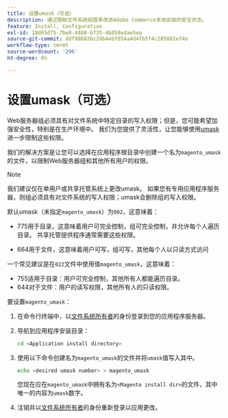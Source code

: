 ```yaml
---
title: 设置umask（可选）
description: 通过限制文件系统权限来改进Adobe Commerce本地安装的安全状态。
feature: Install, Configuration
exl-id: 18d65d75-7be0-4488-bf35-4b058e4ae5ea
source-git-commit: ddf988826c29b4ebf054a4d4fb5f4c285662ef4e
workflow-type: tm+mt
source-wordcount: '296'
ht-degree: 0%

---
```


# 设置umask（可选）

Web服务器组必须具有对文件系统中特定目录的写入权限；但是，您可能希望加强安全性，特别是在生产环境中。 我们为您提供了灵活性，让您能够使用[umask](https://www.cyberciti.biz/tips/understanding-linux-unix-umask-value-usage.html)进一步限制这些权限。

我们的解决方案是让您可以选择在应用程序根目录中创建一个名为`magento_umask`的文件，以限制Web服务器组和其他所有用户的权限。

>[!NOTE]
>
>我们建议仅在单用户或共享托管系统上更改umask。 如果您有专用应用程序服务器，则组必须具有对文件系统的写入权限；umask会删除组的写入权限。

默认umask（未指定`magento_umask`）为`002`，这意味着：

* 775用于目录，这意味着用户可完全控制，组可完全控制，并允许每个人遍历目录。 共享托管提供程序通常需要这些权限。

* 664用于文件，这意味着用户可写，组可写，其他每个人以只读方式访问

一个常见建议是在`022`文件中使用值`magento_umask`，这意味着：

* 755适用于目录：用户可完全控制，其他所有人都能遍历目录。
* 644对于文件：用户的读写权限，其他所有人的只读权限。

要设置`magento_umask`：

1. 在命令行终端中，以[文件系统所有者](../prerequisites/file-system/overview.md)的身份登录到您的应用程序服务器。
1. 导航到应用程序安装目录：

   ```bash
   cd <Application install directory>
   ```

1. 使用以下命令创建名为`magento_umask`的文件并将`umask`值写入其中。

   ```bash
   echo <desired umask number> > magento_umask
   ```

   您现在应在`magento_umask`中拥有名为`<Magento install dir>`的文件，其中唯一的内容为`umask`数字。

1. 注销并以[文件系统所有者](../prerequisites/file-system/overview.md)的身份重新登录以应用更改。
